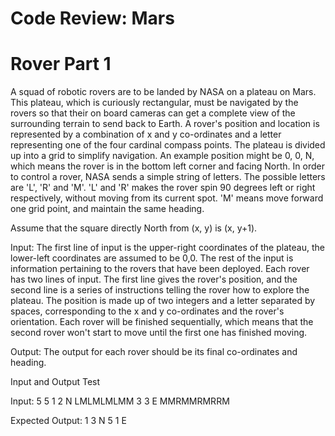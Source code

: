 # Code Review: Mars 
# Rover Part 1

A squad of robotic rovers are to be landed by NASA on a plateau on Mars. This
plateau, which is curiously rectangular, must be navigated by the rovers so that their on
board cameras can get a complete view of the surrounding terrain to send back to
Earth.
A rover's position and location is represented by a combination of x and y co-ordinates and
a letter representing one of the four cardinal compass points. The plateau is divided up into
a grid to simplify navigation. An example position might be 0, 0, N, which means the rover
is in the bottom left corner and facing North.
In order to control a rover, NASA sends a simple string of letters. The possible letters are
'L', 'R' and 'M'. 'L' and 'R' makes the rover spin 90 degrees left or right respectively, without
moving from its current spot. 'M' means move forward one grid point, and maintain the
same heading.

Assume that the square directly North from (x, y) is (x, y+1).

Input:
The first line of input is the upper-right coordinates of the plateau, the lower-left
coordinates are assumed to be 0,0.
The rest of the input is information pertaining to the rovers that have been deployed.
Each rover has two lines of input. The first line gives the rover's position, and the second
line is a series of instructions telling the rover how to explore the plateau.
The position is made up of two integers and a letter separated by spaces, corresponding
to the x and y co-ordinates and the rover's orientation.
Each rover will be finished sequentially, which means that the second rover won't start to
move until the first one has finished moving.

Output:
The output for each rover should be its final co-ordinates and heading.

Input and Output Test

Input:
5 5
1 2 N
LMLMLMLMM
3 3 E
MMRMMRMRRM

Expected
Output: 
1 3 N
5 1 E